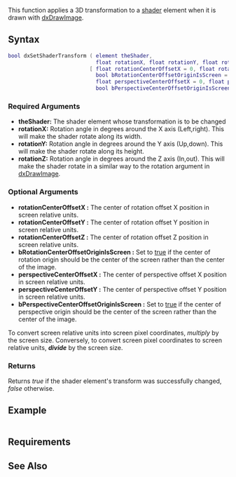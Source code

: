 This function applies a 3D transformation to a [shader](/docs/shader.md "wikilink") element when it is drawn with [dxDrawImage](/docs/dxdrawimage.md "wikilink").

Syntax
------

``` lua
bool dxSetShaderTransform ( element theShader,
                            float rotationX, float rotationY, float rotationZ,
                          [ float rotationCenterOffsetX = 0, float rotationCenterOffsetY = 0, float rotationCenterOffsetZ = 0,
                            bool bRotationCenterOffsetOriginIsScreen = false,
                            float perspectiveCenterOffsetX = 0, float perspectiveCenterOffsetY = 0,
                            bool bPerspectiveCenterOffsetOriginIsScreen = false ] )
```

### Required Arguments

-   **theShader:** The shader element whose transformation is to be changed
-   **rotationX:** Rotation angle in degrees around the X axis (Left,right). This will make the shader rotate along its width.
-   **rotationY:** Rotation angle in degrees around the Y axis (Up,down). This will make the shader rotate along its height.
-   **rotationZ:** Rotation angle in degrees around the Z axis (In,out). This will make the shader rotate in a similar way to the rotation argument in [dxDrawImage](/docs/dxdrawimage.md "wikilink").

### Optional Arguments

-   **rotationCenterOffsetX :** The center of rotation offset X position in screen relative units.
-   **rotationCenterOffsetY :** The center of rotation offset Y position in screen relative units.
-   **rotationCenterOffsetZ :** The center of rotation offset Z position in screen relative units.
-   **bRotationCenterOffsetOriginIsScreen :** Set to [true](/docs/boolean.md "wikilink") if the center of rotation origin should be the center of the screen rather than the center of the image.
-   **perspectiveCenterOffsetX :** The center of perspective offset X position in screen relative units.
-   **perspectiveCenterOffsetY :** The center of perspective offset Y position in screen relative units.
-   **bPerspectiveCenterOffsetOriginIsScreen :** Set to [true](/docs/boolean.md "wikilink") if the center of perspective origin should be the center of the screen rather than the center of the image.

To convert screen relative units into screen pixel coordinates, *multiply* by the screen size. Conversely, to convert screen pixel coordinates to screen relative units, ***divide*** by the screen size.

### Returns

Returns *true* if the shader element's transform was successfully changed, *false* otherwise.

Example
-------

``` lua
```

Requirements
------------

See Also
--------
